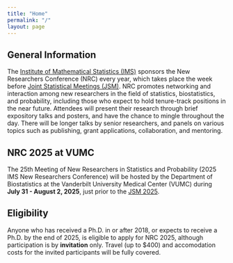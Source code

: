 ```yaml
---
title: "Home"
permalink: "/"
layout: page
---
```


## General Information

The [Institute of Mathematical Statistics (IMS)](https://imstat.org/) sponsors the New Researchers Conference (NRC) every year, which takes place the week before [Joint Statistical Meetings (JSM)](https://www.amstat.org/meetings/joint-statistical-meetings). NRC promotes networking and interaction among new researchers in the field of statistics, biostatistics, and probability, including those who expect to hold tenure-track positions in the near future. Attendees will present their research through brief expository talks and posters, and have the chance to mingle throughout the day. There will be longer talks by senior researchers, and panels on various topics such as publishing, grant applications, collaboration, and mentoring.

## NRC 2025 at VUMC

The 25th Meeting of New Researchers in Statistics and Probability (2025 IMS New Researchers Conference) will be hosted by the Department of Biostatistics at the Vanderbilt University Medical Center (VUMC) during **July 31 - August 2, 2025**, just prior to the [JSM 2025](https://ww2.amstat.org/meetings/jsm/2025/).

## Eligibility

Anyone who has received a Ph.D. in or after 2018, or expects to receive a Ph.D. by the end of 2025, is eligible to apply for NRC 2025, although participation is by **invitation** only. Travel (up to $400) and accomodation costs for the invited participants will be fully covered.
